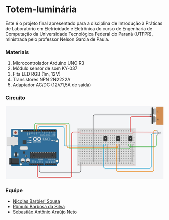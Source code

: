 # Totem-luminária

Este é o projeto final apresentado para a disciplina de Introdução à Práticas de Laboratório em Eletricidade e Eletrônica do curso de Engenharia de Computação da Universidade Tecnológica Federal do Paraná (UTFPR), ministrada pelo professor Nelson Garcia de Paula. 

### Materiais

1. Microcontrolador Arduino UNO R3
2. Módulo sensor de som KY-037
3. Fita LED RGB (1m, 12V)
3. Transistores NPN 2N2222A
4. Adaptador AC/DC (12V/1,5A de saída)

### Circuito

<p align="center"> <img src="/demo-img.jpg" width="500"> <br> </p>

### Equipe

* [Nicolas Barbieri Sousa](https://www.linkedin.com/in/nicolasbsousa/ "linkedin.com/in/nicolasbsousa/")
* [Rômulo Barbosa da Silva](https://www.linkedin.com/in/r%C3%B4mulo-barbosa-da-silva02/ "https://www.linkedin.com/in/r%C3%B4mulo-barbosa-da-silva02/")
* [Sebastião Antônio Araújo Neto](https://www.linkedin.com/in/sebasti%C3%A3o-araujo-546065169/ "https://www.linkedin.com/in/sebasti%C3%A3o-araujo-546065169/")
